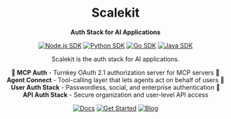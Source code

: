 <div align="center">

# Scalekit

**Auth Stack for AI Applications**

</div>

<div align="center">

[![Node.js SDK](https://img.shields.io/github/last-commit/scalekit-inc/scalekit-sdk-node?style=flat&logo=nodedotjs&logoColor=white&label=Node.js%20SDK&color=4f5eff)](https://github.com/scalekit-inc/scalekit-sdk-node) [![Python SDK](https://img.shields.io/github/last-commit/scalekit-inc/scalekit-sdk-python?style=flat&logo=python&logoColor=white&label=Python%20SDK&color=4f5eff)](https://github.com/scalekit-inc/scalekit-sdk-python) [![Go SDK](https://img.shields.io/github/last-commit/scalekit-inc/scalekit-sdk-go?style=flat&logo=go&logoColor=white&label=Go%20SDK&color=4f5eff)](https://github.com/scalekit-inc/scalekit-sdk-go) [![Java SDK](https://img.shields.io/github/last-commit/scalekit-inc/scalekit-sdk-java?style=flat&logo=openjdk&logoColor=white&label=Java%20SDK&color=4f5eff)](https://github.com/scalekit-inc/scalekit-sdk-java)

</div>

<div align="center">

Scalekit is the auth stack for AI applications.

**🎯 MCP Auth** - Turnkey OAuth 2.1 authorization server for MCP servers
**🔗 Agent Connect** - Tool-calling layer that lets agents act on behalf of users
**👤 User Auth Stack** - Passwordless, social, and enterprise authentication
**🔧 API Auth Stack** - Secure organization and user-level API access

[![Docs](https://img.shields.io/badge/Docs-4f5eff?style=flat&logo=readthedocs&logoColor=white)](https://docs.scalekit.com) [![Get Started](https://img.shields.io/badge/Get_Started-6366f1?style=flat)](https://app.scalekit.com&utm_source=github) [![Blog](https://img.shields.io/badge/Blog-8b5cf6?style=flat&logo=hashnode&logoColor=white)](https://www.scalekit.com/blog)

</div>
